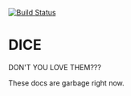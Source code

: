 [![Build
Status](https://travis-ci.org/Supernats/js-dice.svg?branch=master)](https://travis-ci.org/Supernats/js-dice)

# DICE

DON'T YOU LOVE THEM???

These docs are garbage right now.
